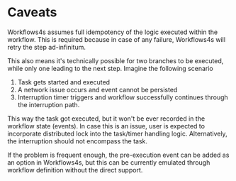 # Caveats

Workflows4s assumes full idempotency of the logic executed within the workflow.
This is required because in case of any failure, Workflows4s will retry the step ad-infinitum.

This also means it's technically possible for two branches to be executed, while only one leading to the next step.
Imagine the following scenario

<!-- TODO image -->

1. Task gets started and executed
2. A network issue occurs and event cannot be persisted
3. Interruption timer triggers and workflow successfully continues through the interruption path.

This way the task got executed, but it won't be ever recorded in the workflow state (events).
In case this is an issue, user is expected to incorporate distributed lock into the task/timer handling logic. 
Alternatively, the interruption should not encompass the task. 

If the problem is frequent enough, the pre-execution event can be added as an option in Workflows4s,
but this can be currently emulated through workflow definition without the direct support. 
